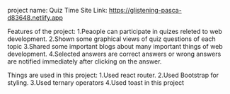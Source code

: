 project name: Quiz Time
Site Link: https://glistening-pasca-d83648.netlify.app

Features  of the project:
1.Peaople can participate in quizes releted to web development.
2.Shown some graphical views of quiz questions of each topic
3.Shared some important blogs about many important things of web development.
4.Selected answers are correct answers or wrong answers are notified immediately after clicking on the answer.

Things are used in this project:
1.Used react router.
2.Used Bootstrap for styling.
3.Used ternary operators
4.Used toast in this project